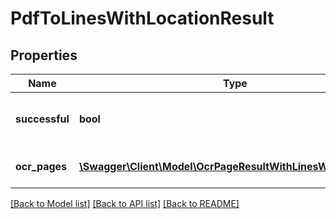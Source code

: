 # PdfToLinesWithLocationResult

## Properties
Name | Type | Description | Notes
------------ | ------------- | ------------- | -------------
**successful** | **bool** | True if successful, false otherwise | [optional] 
**ocr_pages** | [**\Swagger\Client\Model\OcrPageResultWithLinesWithLocation[]**](OcrPageResultWithLinesWithLocation.md) | OCR results for each page | [optional] 

[[Back to Model list]](../README.md#documentation-for-models) [[Back to API list]](../README.md#documentation-for-api-endpoints) [[Back to README]](../README.md)


